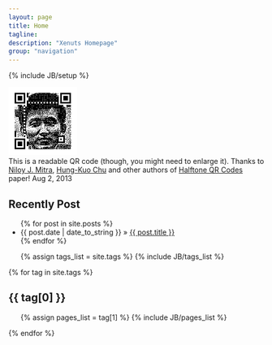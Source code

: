 ```yaml
---
layout: page
title: Home
tagline: 
description: "Xenuts Homepage"
group: "navigation"
---
```

{% include JB/setup %}

![QRCode](qrcode.png)<br />
This is a readable QR code (though, you might need to enlarge it). Thanks to [Niloy J. Mitra](http://www0.cs.ucl.ac.uk/staff/n.mitra/), [Hung-Kuo Chu](http://vision.csie.ncku.edu.tw/~hkchu/) and other authors of [Halftone QR Codes](http://vecg.cs.ucl.ac.uk/Projects/SmartGeometry/) paper! Aug 2, 2013

## Recently Post
<ul class="posts">
  {% for post in site.posts %}
    <li><span>{{ post.date | date_to_string }}</span> &raquo; <a href="{{ BASE_PATH }}{{ post.url }}">{{ post.title }}</a></li>
  {% endfor %}
</ul>
 

<ul class="tag_box inline">
  {% assign tags_list = site.tags %}  
  {% include JB/tags_list %}
</ul>


{% for tag in site.tags %} 
  <h2 id="{{ tag[0] }}-ref">{{ tag[0] }}</h2>
  <ul>
    {% assign pages_list = tag[1] %}  
    {% include JB/pages_list %}
  </ul>
{% endfor %}
